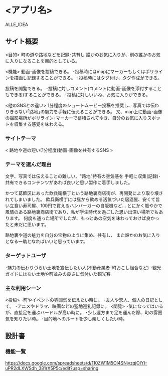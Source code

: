 # <アプリ名>
ALLE_IDEA

## サイト概要
<目的>
町の道や路地などを記録･共有し
誰かのお気に入りが、別の誰かのお気に入りになることを目的としている。

<機能>
動画･画像を投稿できる。
･投稿時にはmapにマーカーもしくはポリラインを描画し記録することができる。
･投稿時にはタグ付け、タグ作成ができる。

投稿を閲覧できる。
･投稿に対しコメント(コメントに動画･画像を添付することもできる)することができる。
･投稿に対しいいね、お気に入りができる。

<他のSNSとの違い>
1分程度のショートムービー投稿を推奨し、写真では伝わりきらない｢路地｣の魅力を手軽に伝えることができる。
又、map上に動画･画像の撮影場所がポリライン･マーカーで蓄積されてゆき、自分のお気に入りスポットを収集する感覚を味わえる。

### サイトテーマ
< 路地や道の短い(1分程度)動画･画像を共有するSNS >

### テーマを選んだ理由
文字、写真では伝えることの難しい、"路地"特有の空気感を
手軽に収集(記録)･共有できるコンテンツがあれば良いと思い製作に着手しました。

かつて葛飾区にあった飲兵衛横丁という路地裏商店街が、再開発により取り壊されてしまいました。
飲兵衛横丁には昼から飲める活気づいた居酒屋、安くて旨い立食い寿司屋、100円で買えるハンバーガーの自販機など…
とにかく賑やかで風情のある路地裏商店街であり、私が学生時代を過ごした思い出深い場所でもあります。
何度も通った場所でしたが、もっとあの空気を味わっておけば良かったと未だに思います。

路地裏や道の魅力を自分の宝物のように集め、共有し、
また誰かのお気に入りとなる一助となればいいと思っています。

### ターゲットユーザ
･魅力の伝わりづらい土地を宣伝したい人(不動産業者･町おこし組合など)
･観光ガイドにはない土地や町並みの良さに気付いた観光客

### 主な利用シーン
<投稿>
･町やイベントの雰囲気を伝えたい時に。
･友人や恋人、個人の日記として。
･アニメやドラマ、映画などの聖地巡礼記録に。
<閲覧>
･気になってはいるが、直接足を運ぶハードルが高い時に。
･少し遠方まで足を運んだ際、町の雰囲気を知りたい時。
･目的地へのルートを少し楽しくしたい時。
## 設計書

### 機能一覧
<https://docs.google.com/spreadsheets/d/110ZW1M5Ol4SNjvzqjOIYI-uPR2dLXWSdh_381rX5P5c/edit?usp=sharing>


